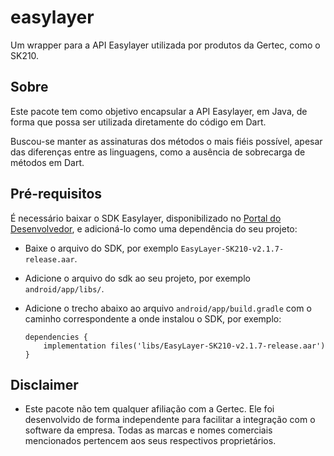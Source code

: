 # easylayer

Um wrapper para a API Easylayer utilizada por produtos da Gertec, como o SK210.

## Sobre

Este pacote tem como objetivo encapsular a API Easylayer, em Java, de forma que possa ser utilizada diretamente do código em Dart.

Buscou-se manter as assinaturas dos métodos o mais fiéis possível, apesar das diferenças entre as linguagens, como a ausência de sobrecarga de métodos em Dart.

## Pré-requisitos

É necessário baixar o SDK Easylayer, disponibilizado no [Portal do Desenvolvedor](https://developer.gertec.com.br/), e adicioná-lo como uma dependência do seu projeto:

+ Baixe o arquivo do SDK, por exemplo `EasyLayer-SK210-v2.1.7-release.aar`.

+ Adicione o arquivo do sdk ao seu projeto, por exemplo `android/app/libs/`.

+ Adicione o trecho abaixo ao arquivo `android/app/build.gradle` com o caminho correspondente a onde instalou o SDK, por exemplo:

    ```
    dependencies {
        implementation files('libs/EasyLayer-SK210-v2.1.7-release.aar')
    }
    ```

## Disclaimer

+ Este pacote não tem qualquer afiliação com a Gertec. Ele foi desenvolvido de forma independente para facilitar a integração com o software da empresa. Todas as marcas e nomes comerciais mencionados pertencem aos seus respectivos proprietários.